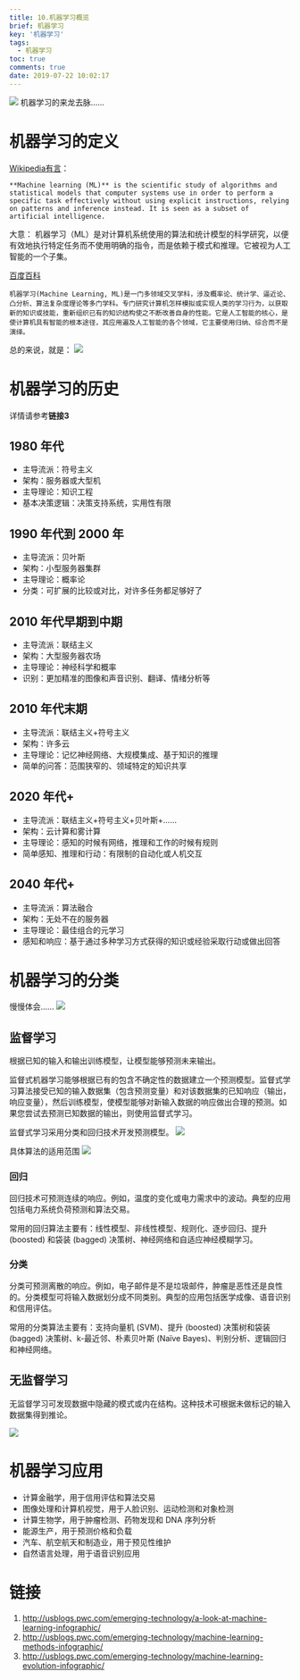 ```yaml
---
title: 10.机器学习概览
brief: 机器学习
key: '机器学习'
tags:
  - 机器学习
toc: true
comments: true
date: 2019-07-22 10:02:17
---
```


![](/pic/10/1.jpg)
机器学习的来龙去脉……

<!-- more -->

# 机器学习的定义

[Wikipedia有言](https://en.wikipedia.org/wiki/Machine_learning)：
```
**Machine learning (ML)** is the scientific study of algorithms and statistical models that computer systems use in order to perform a specific task effectively without using explicit instructions, relying on patterns and inference instead. It is seen as a subset of artificial intelligence.
```
大意：
机器学习（ML）是对计算机系统使用的算法和统计模型的科学研究，以便有效地执行特定任务而不使用明确的指令，而是依赖于模式和推理。它被视为人工智能的一个子集。

[百度百科](https://baike.baidu.com/link?url=yW_RNOB9ECKwyN8TRo6OHUr20g0_ra7GrslnOUPNXsgre6RI9QNXGD6V2MWQs1QT5U-0ST1s2PgGfl4H_BTueLHwF9EaWAXuXNbLGDFdqp48mja3gvf1nDuF_AKZ0g3A)
```
机器学习(Machine Learning, ML)是一门多领域交叉学科，涉及概率论、统计学、逼近论、凸分析、算法复杂度理论等多门学科。专门研究计算机怎样模拟或实现人类的学习行为，以获取新的知识或技能，重新组织已有的知识结构使之不断改善自身的性能。它是人工智能的核心，是使计算机具有智能的根本途径，其应用遍及人工智能的各个领域，它主要使用归纳、综合而不是演绎。
```


总的来说，就是：
![](/pic/10/2.png)

# 机器学习的历史
详情请参考**链接3**
## 1980 年代
* 主导流派：符号主义
* 架构：服务器或大型机
* 主导理论：知识工程
* 基本决策逻辑：决策支持系统，实用性有限
 
## 1990 年代到 2000 年
* 主导流派：贝叶斯
* 架构：小型服务器集群
* 主导理论：概率论
* 分类：可扩展的比较或对比，对许多任务都足够好了
 
## 2010 年代早期到中期
* 主导流派：联结主义
* 架构：大型服务器农场
* 主导理论：神经科学和概率
* 识别：更加精准的图像和声音识别、翻译、情绪分析等

## 2010 年代末期
* 主导流派：联结主义+符号主义
* 架构：许多云
* 主导理论：记忆神经网络、大规模集成、基于知识的推理
* 简单的问答：范围狭窄的、领域特定的知识共享
 
## 2020 年代+
* 主导流派：联结主义+符号主义+贝叶斯+……
* 架构：云计算和雾计算
* 主导理论：感知的时候有网络，推理和工作的时候有规则
* 简单感知、推理和行动：有限制的自动化或人机交互
 
## 2040 年代+
* 主导流派：算法融合
* 架构：无处不在的服务器
* 主导理论：最佳组合的元学习
* 感知和响应：基于通过多种学习方式获得的知识或经验采取行动或做出回答

# 机器学习的分类

慢慢体会……
![](/pic/10/3.jpg)

## 监督学习
根据已知的输入和输出训练模型，让模型能够预测未来输出。

监督式机器学习能够根据已有的包含不确定性的数据建立一个预测模型。监督式学习算法接受已知的输入数据集（包含预测变量）和对该数据集的已知响应（输出，响应变量），然后训练模型，使模型能够对新输入数据的响应做出合理的预测。如果您尝试去预测已知数据的输出，则使用监督式学习。

监督式学习采用分类和回归技术开发预测模型。
![](/pic/10/supervised_learning.jpg)

具体算法的适用范围
![](/pic/10/4.png)

### 回归
回归技术可预测连续的响应。例如，温度的变化或电力需求中的波动。典型的应用包括电力系统负荷预测和算法交易。

常用的回归算法主要有：线性模型、非线性模型、规则化、逐步回归、提升 (boosted) 和袋装 (bagged) 决策树、神经网络和自适应神经模糊学习。

### 分类
分类可预测离散的响应。例如，电子邮件是不是垃圾邮件，肿瘤是恶性还是良性的。分类模型可将输入数据划分成不同类别。典型的应用包括医学成像、语音识别和信用评估。

常用的分类算法主要有：支持向量机 (SVM)、提升 (boosted) 决策树和袋装 (bagged) 决策树、k-最近邻、朴素贝叶斯 (Naïve Bayes)、判别分析、逻辑回归和神经网络。

## 无监督学习
无监督学习可发现数据中隐藏的模式或内在结构。这种技术可根据未做标记的输入数据集得到推论。

![](/pic/10/unsupervised_learning.jpg)

# 机器学习应用
* 计算金融学，用于信用评估和算法交易
* 图像处理和计算机视觉，用于人脸识别、运动检测和对象检测
* 计算生物学，用于肿瘤检测、药物发现和 DNA 序列分析
* 能源生产，用于预测价格和负载
* 汽车、航空航天和制造业，用于预见性维护
* 自然语言处理，用于语音识别应用

# 链接
1. http://usblogs.pwc.com/emerging-technology/a-look-at-machine-learning-infographic/
2. http://usblogs.pwc.com/emerging-technology/machine-learning-methods-infographic/
3. http://usblogs.pwc.com/emerging-technology/machine-learning-evolution-infographic/


